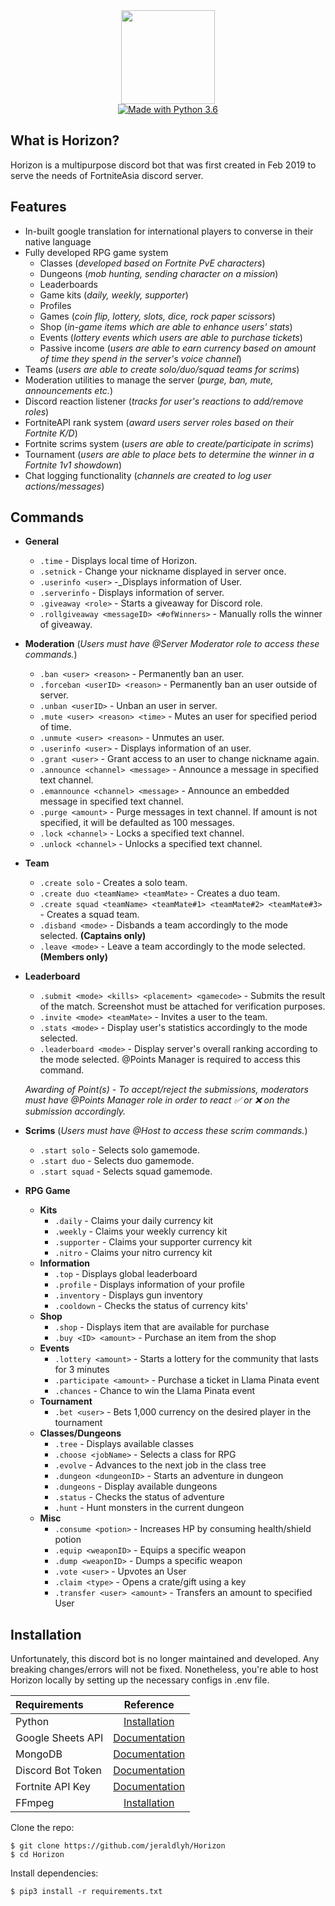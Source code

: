 <div align="center">
  <img src="https://i.ibb.co/KjFHS5Q/FA-icon-gif.gif" width="150" height="150" />
  <br />

  <a href="https://www.python.org/downloads/">
    <img src="https://img.shields.io/badge/Made%20With-Python%203.7-blue.svg?style=for-the-badge&logo=Python" alt="Made with Python 3.6">
  </a>
</div>

## What is Horizon?
Horizon is a multipurpose discord bot that was first created in Feb 2019 to serve the needs of FortniteAsia discord server.

## Features
* In-built google translation for international players to converse in their native language
* Fully developed RPG game system
  * Classes (_developed based on Fortnite PvE characters_)
  * Dungeons (_mob hunting, sending character on a mission_)
  * Leaderboards
  * Game kits (_daily, weekly, supporter_)
  * Profiles
  * Games (_coin flip, lottery, slots, dice, rock paper scissors_)
  * Shop (_in-game items which are able to enhance users' stats_)
  * Events (_lottery events which users are able to purchase tickets_)
  * Passive income (_users are able to earn currency based on amount of time they spend in the server's voice channel_)
* Teams (_users are able to create solo/duo/squad teams for scrims_)
* Moderation utilities to manage the server (_purge, ban, mute, announcements etc._)
* Discord reaction listener (_tracks for user's reactions to add/remove roles_)
* FortniteAPI rank system (_award users server roles based on their Fortnite K/D_)
* Fortnite scrims system (_users are able to create/participate in scrims_)
* Tournament (_users are able to place bets to determine the winner in a Fortnite 1v1 showdown_)
* Chat logging functionality (_channels are created to log user actions/messages_)

## Commands
* **General**
  * `.time` - Displays local time of Horizon.
  * `.setnick` - Change your nickname displayed in server once.
  * `.userinfo <user>` -_Displays information of User.
  * `.serverinfo` - Displays information of server.
  * `.giveaway <role>` - Starts a giveaway for Discord role.
  * `.rollgiveaway <messageID> <#ofWinners>` - Manually rolls the winner of giveaway.

* **Moderation** (_Users must have @Server Moderator role to access these commands._)
  * `.ban <user> <reason>` - Permanently ban an user.
  * `.forceban <userID> <reason>` - Permanently ban an user outside of server.
  * `.unban <userID>` - Unban an user in server.
  * `.mute <user> <reason> <time>` - Mutes an user for specified period of time.
  * `.unmute <user> <reason>` - Unmutes an user.
  * `.userinfo <user>` - Displays information of an user.
  * `.grant <user>` - Grant access to an user to change nickname again.
  * `.announce <channel> <message>` - Announce a message in specified text channel.
  * `.emannounce <channel> <message>` - Announce an embedded message in specified text channel.
  * `.purge <amount>` - Purge messages in text channel. If amount is not specified, it will be defaulted as 100 messages.
  * `.lock <channel>` - Locks a specified text channel.
  * `.unlock <channel>` - Unlocks a specified text channel.
  
* **Team**
  * `.create solo` - Creates a solo team.
  * `.create duo <teamName> <teamMate>` - Creates a duo team.
  * `.create squad <teamName> <teamMate#1> <teamMate#2> <teamMate#3>` - Creates a squad team.
  * `.disband <mode>` - Disbands a team accordingly to the mode selected. **(Captains only)**
  * `.leave <mode>` - Leave a team accordingly to the mode selected. **(Members only)**

* **Leaderboard**
  * `.submit <mode> <kills> <placement> <gamecode>` - Submits the result of the match. Screenshot must be attached for verification purposes.
  * `.invite <mode> <teamMate>` - Invites a user to the team.
  * `.stats <mode>` - Display user's statistics accordingly to the mode selected.
  * `.leaderboard <mode>` - Display server's overall ranking according to the mode selected. @Points Manager is required to access this command.

  _Awarding of Point(s) - To accept/reject the submissions, moderators must have @Points Manager role in order to react :white_check_mark: or :x: on the submission accordingly._
  
* **Scrims** (_Users must have @Host to access these scrim commands._)
  * `.start solo` - Selects solo gamemode.
  * `.start duo` - Selects duo gamemode.
  * `.start squad` - Selects squad gamemode.

* **RPG Game**
  * **Kits**
    * `.daily` - Claims your daily currency kit
    * `.weekly` - Claims your weekly currency kit
    * `.supporter` - Claims your supporter currency kit
    * `.nitro` - Claims your nitro currency kit
  * **Information**
    * `.top` - Displays global leaderboard
    * `.profile` - Displays information of your profile
    * `.inventory` - Displays gun inventory
    * `.cooldown` - Checks the status of currency kits'
  * **Shop**
    * `.shop` - Displays item that are available for purchase
    * `.buy <ID> <amount>` - Purchase an item from the shop
  * **Events**
    * `.lottery <amount>` - Starts a lottery for the community that lasts for 3 minutes
    * `.participate <amount>` - Purchase a ticket in Llama Pinata event
    * `.chances` - Chance to win the Llama Pinata event
  * **Tournament**
    * `.bet <user>` - Bets 1,000 currency on the desired player in the tournament
  * **Classes/Dungeons**
    * `.tree` - Displays available classes
    * `.choose <jobName>` - Selects a class for RPG
    * `.evolve` - Advances to the next job in the class tree
    * `.dungeon <dungeonID>` - Starts an adventure in dungeon
    * `.dungeons` - Display available dungeons
    * `.status` - Checks the status of adventure
    * `.hunt` - Hunt monsters in the current dungeon
  * **Misc**
    * `.consume <potion>` - Increases HP by consuming health/shield potion
    * `.equip <weaponID>` - Equips a specific weapon
    * `.dump <weaponID>` - Dumps a specific weapon
    * `.vote <user>` - Upvotes an User
    * `.claim <type>` - Opens a crate/gift using a key
    * `.transfer <user> <amount>` - Transfers an amount to specified User

## Installation
Unfortunately, this discord bot is no longer maintained and developed. Any breaking changes/errors will not be fixed.
Nonetheless, you're able to host Horizon locally by setting up the necessary configs in .env file.

| Requirements             | Reference                                                        |
:------------------------- | :--------------------------------------------------------------: |
| Python                   | [Installation](https://www.python.org/)                          |
| Google Sheets API        | [Documentation](https://developers.google.com/sheets/api)        |
| MongoDB                  | [Documentation](https://docs.atlas.mongodb.com/)                 |
| Discord Bot Token        | [Documentation](https://discord.com/developers/docs/intro)       |
| Fortnite API Key         | [Documentation](https://fortnitetracker.com/site-api)            |
| FFmpeg                   | [Installation](https://www.ffmpeg.org/download.html)             |

Clone the repo:
```console
$ git clone https://github.com/jeraldlyh/Horizon
$ cd Horizon
```

Install dependencies:
```console
$ pip3 install -r requirements.txt
```
